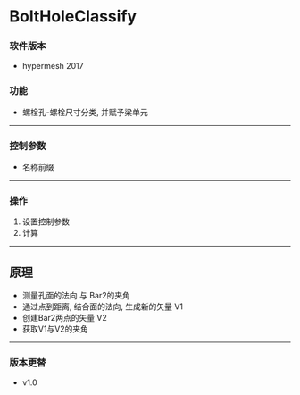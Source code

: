 # BoltHoleClassify

### 软件版本
+ hypermesh 2017

### 功能
+ 螺栓孔-螺栓尺寸分类, 并赋予梁单元

-----------------
### 控制参数
+ 名称前缀

-----------------
### 操作
1. 设置控制参数
2. 计算

-----------------
## 原理
+ 测量孔面的法向 与 Bar2的夹角
+ 通过点到距离, 结合面的法向, 生成新的矢量 V1
+ 创建Bar2两点的矢量 V2
+ 获取V1与V2的夹角

-----------------
### 版本更替
+ v1.0 

